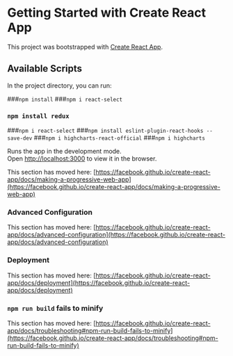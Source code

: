 # Getting Started with Create React App

This project was bootstrapped with [Create React App](https://github.com/facebook/create-react-app).

## Available Scripts

In the project directory, you can run:

###`npm install`
###`npm i react-select`
### `npm install redux`
###`npm i react-select`
###`npm install eslint-plugin-react-hooks --save-dev`
###`npm i highcharts-react-official`
###`npm i highcharts`




Runs the app in the development mode.\
Open [http://localhost:3000](http://localhost:3000) to view it in the browser.


This section has moved here: [https://facebook.github.io/create-react-app/docs/making-a-progressive-web-app](https://facebook.github.io/create-react-app/docs/making-a-progressive-web-app)

### Advanced Configuration

This section has moved here: [https://facebook.github.io/create-react-app/docs/advanced-configuration](https://facebook.github.io/create-react-app/docs/advanced-configuration)

### Deployment

This section has moved here: [https://facebook.github.io/create-react-app/docs/deployment](https://facebook.github.io/create-react-app/docs/deployment)

### `npm run build` fails to minify

This section has moved here: [https://facebook.github.io/create-react-app/docs/troubleshooting#npm-run-build-fails-to-minify](https://facebook.github.io/create-react-app/docs/troubleshooting#npm-run-build-fails-to-minify)
